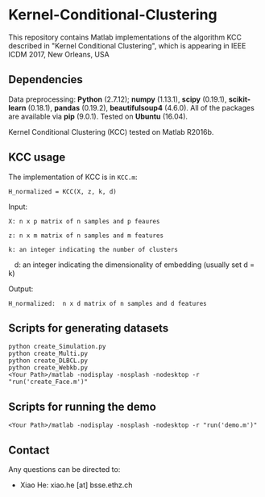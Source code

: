 # Kernel-Conditional-Clustering
This repository contains Matlab implementations of the algorithm KCC described in "Kernel Conditional Clustering", which is appearing in IEEE ICDM 2017, New Orleans, USA

## Dependencies
Data preprocessing: **Python** (2.7.12); **numpy** (1.13.1), **scipy** (0.19.1), **scikit-learn** (0.18.1), **pandas** (0.19.2), **beautifulsoup4** (4.6.0). All of the packages are available via **pip** (9.0.1). Tested on **Ubuntu** (16.04).

Kernel Conditional Clustering (KCC) tested on Matlab R2016b.

## KCC usage
The implementation of KCC is in ``KCC.m``:

    H_normalized = KCC(X, z, k, d)

Input:

    X: n x p matrix of n samples and p feaures

    z: n x m matrix of n samples and m features

    k: an integer indicating the number of clusters
    
    d: an integer indicating the dimensionality of embedding (usually set d = k)

Output:

    H_normalized:  n x d matrix of n samples and d features
        
## Scripts for generating datasets

    python create_Simulation.py
    python create_Multi.py
    python create_DLBCL.py
    python create_Webkb.py
    <Your Path>/matlab -nodisplay -nosplash -nodesktop -r "run('create_Face.m')"
    
## Scripts for running the demo

    <Your Path>/matlab -nodisplay -nosplash -nodesktop -r "run('demo.m')"

## Contact

Any questions can be directed to:

   * Xiao He: xiao.he [at] bsse.ethz.ch

